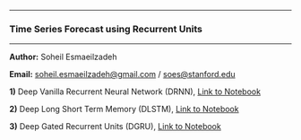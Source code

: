 
-------------
### Time Series Forecast using Recurrent Units
-------------
__Author:__ Soheil Esmaeilzadeh

__Email:__ soheil.esmaeilzadeh@gmail.com / soes@stanford.edu

__1)__ Deep Vanilla Recurrent Neural Network (DRNN), [Link to Notebook](./Deep_Recurrent_Neural_Network/Code1.ipynb)

__2)__ Deep Long Short Term Memory (DLSTM), [Link to Notebook](./Deep_Long_Short_Term_Memory/Code2.ipynb)

__3)__ Deep Gated Recurrent Units (DGRU), [Link to Notebook](./Deep_Gated_Recurrent_Unit/Code3.ipynb)
        
